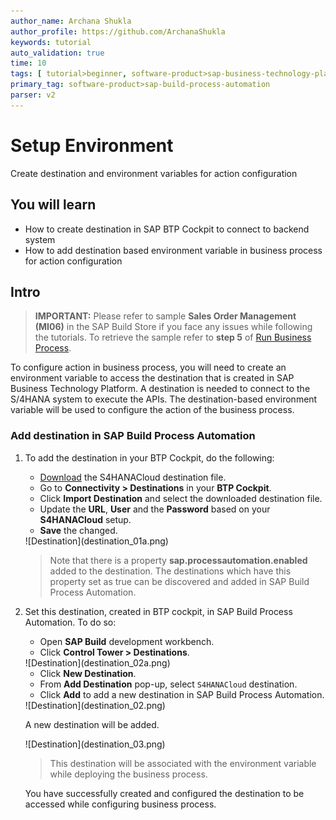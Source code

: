 ```yaml
---
author_name: Archana Shukla
author_profile: https://github.com/ArchanaShukla
keywords: tutorial
auto_validation: true
time: 10
tags: [ tutorial>beginner, software-product>sap-business-technology-platform]
primary_tag: software-product>sap-build-process-automation
parser: v2
---
```


# Setup Environment
<!-- description --> Create destination and environment variables for action configuration

## You will learn
  - How to create destination in SAP BTP Cockpit to connect to backend system
  - How to add destination based environment variable in business process for action configuration

## Intro
> **IMPORTANT:** Please refer to sample **Sales Order Management (MI06)** in the SAP Build Store if you face any issues while following the tutorials. To retrieve the sample refer to **step 5** of [Run Business Process](spa-process-action-run).

To configure action in business process, you will need to create an environment variable to access the destination that is created in SAP Business Technology Platform. A destination is needed to connect to the S/4HANA system to execute the APIs. The destination-based environment variable will be used to configure the action of the business process.


### Add destination in SAP Build Process Automation

1. To add the destination in your BTP Cockpit, do the following:

    - [Download](https://www.sap.com/registration/trial.f47300f6-63b8-4f22-b189-dbadd3c903d6.html?id=0055000000004802023) the S4HANACloud destination file.
    - Go to **Connectivity > Destinations** in your **BTP Cockpit**.
    - Click **Import Destination** and select the downloaded destination file.
    - Update the **URL**, **User** and the **Password** based on your **S4HANACloud** setup.
    - **Save** the changed.

    <!-- border -->![Destination](destination_01a.png)

    > Note that there is a property **sap.processautomation.enabled** added to the destination. The destinations which have this property set as true can be discovered and added in SAP Build Process Automation.

2. Set this destination, created in BTP cockpit, in SAP Build Process Automation. To do so:

    - Open **SAP Build** development workbench.
    - Click **Control Tower > Destinations**.
  
    <!-- border -->![Destination](destination_02a.png)

    - Click **New Destination**.
    - From **Add Destination** pop-up, select `S4HANACloud` destination.
    - Click **Add** to add a new destination in SAP Build Process Automation.

    <!-- border -->![Destination](destination_02.png)

    A new destination will be added.

    <!-- border -->![Destination](destination_03.png)

    > This destination will be associated with the environment variable while deploying the business process.

    You have successfully created and configured the destination to be accessed while configuring business process.
